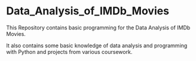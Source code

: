 # Data_Analysis_of_IMDb_Movies
This Repository contains basic programming for the Data Analysis of IMDb Movies.

It also contains some basic knowledge of data analysis and programming with Python and projects from various coursework.

